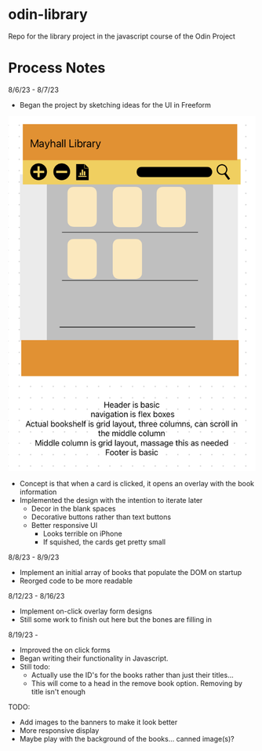 # odin-library
Repo for the library project in the javascript course of the Odin Project

# Process Notes

8/6/23 - 8/7/23 

- Began the project by sketching ideas for the UI in Freeform 

<img src="dev/mockup.png">

- Concept is that when a card is clicked, it opens an overlay with the book information 
- Implemented the design with the intention to iterate later 
    - Decor in the blank spaces
    - Decorative buttons rather than text buttons
    - Better responsive UI
        - Looks terrible on iPhone
        - If squished, the cards get pretty small

8/8/23 - 8/9/23
- Implement an initial array of books that populate the DOM on startup
- Reorged code to be more readable

8/12/23 - 8/16/23
- Implement on-click overlay form designs
- Still some work to finish out here but the bones are filling in

8/19/23 - 
- Improved the on click forms 
- Began writing their functionality in Javascript.
- Still todo:
    - Actually use the ID's for the books rather than just their titles... 
    - This will come to a head in the remove book option. Removing by title
      isn't enough

TODO:
- Add images to the banners to make it look better
- More responsive display
- Maybe play with the background of the books... canned image(s)?